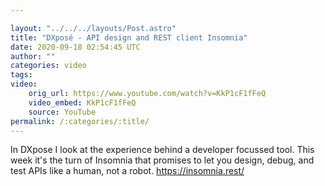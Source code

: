 ```yaml
---

layout: "../../../layouts/Post.astro"
title: "DXposé - API design and REST client Insomnia"
date: 2020-09-18 02:54:45 UTC
author: ""
categories: video
tags: 
video:
    orig_url: https://www.youtube.com/watch?v=KkP1cF1fFeQ
    video_embed: KkP1cF1fFeQ
    source: YouTube
permalink: /:categories/:title/
---
```

In DXpose I look at the experience behind a developer focussed tool. This week it's the turn of Insomnia that promises to let you design, debug, and test APIs like a human, not a robot. https://insomnia.rest/